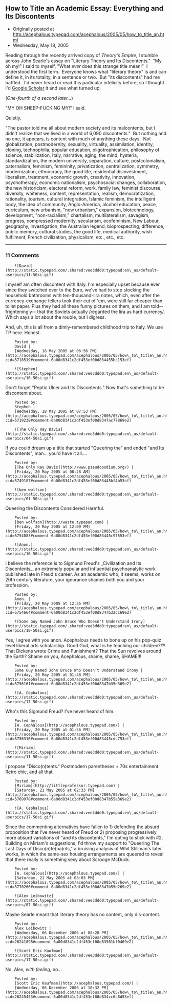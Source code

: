 ## How to Title an Academic Essay: Everything and Its Discontents

 * Originally posted at http://acephalous.typepad.com/acephalous/2005/05/how_to_title_an.html
 * Wednesday, May 18, 2005



Reading through the recently arrived copy of _Theory's Empire_, I stumble across John Searle's essay on "Literary Theory and Its Discontents."  "My oh my!" I said to myself, "What _ever_ does this strange title mean!"  I understood the first term.  Everyone knows what "literary theory" is and can define it, in its totality, in a sentence or two.  But "its discontents" had me baffled.  I'd never heard or read this particular infelicity before, so I thought I'd [Google Scholar](http://scholar.google.com/scholar?q=%!a(MISSING)nd+its+discontents%!&(MISSING)ie=UTF-8&oe=UTF-8&hl=en&btnG=Search) it and see what turned up.  

(_One-fourth of a second later..._)

"MY OH SHEEP-FUCKING MY!" I said.  

Quietly.  

"The pastor told me all about modern society and its malcontents, but I didn't realize that we lived in a world of 6,090 discontents."  But nothing and no one, it appears, is content with much of anything these days.  Not globalization, postmodernity, sexuality, virtuality, assimilation, identity, cloning, technophilia, popular education, oligotrophication, philosophy of science, stabilization, Italy, narrative, aging, the mind, hysteria, standardization, the modern university, separation, culture, postcolonialism, paternalism, feminism, femininity, privatization, centralization, symmetry, modernization, ethnocracy, the good life, residential disinvestment, liberalism, treatment, economic growth, creativity, innovation, psychotherapy, economic nationalism, psychosocial changes, collaboration, the new historicism, electoral reform, work, family law, feminist discourse, diversity, whiteness, content, representation, realism, democratization, rationality, tourism, cultural integration, Islamic feminism, the intelligent body, the idea of community, Anglo-America, alcohol education, peace, curriculum, new urbanism, "new urbanism," expansion, biotechnology, development, "non-racialism," chartalism, multilateralism, savagism, progress, compressed modernity, secularism, ecofeminism, New Labour, geography, investigation, the Australian legend, bioprospecting, difference, public memory, cultural studies, the good life, medical authority, wish fulfilment, French civilization, physicalism, etc., etc., etc.

		

* * *

### 11 Comments 

		

                
[]()

	

		![David](http://static.typepad.com/.shared:vee3ddd0:typepad:en\_us/default-userpics/11-50si.gif)
	

	

		

I myself am often discontent with Italy. I'm especially upset because ever since they switched over to the Euro, we've had to stop stocking the household bathrooms with ten-thousand-lira notes, which, even after the currency-exchange fellers took their cut of 'em, were still far cheaper than toilet paper. Plus they had all these funny pictures on them, and I am told-- frighteningly-- that the Soviets actually /regarded the lira as hard currency/. Which says a lot about the rouble, but I digress.

And, uh, this is all from a dimly-remembered childhood trip to Italy. We use TP here. Honest.

	

		Posted by:
		David |
		[Wednesday, 18 May 2005 at 06:56 PM](http://acephalous.typepad.com/acephalous/2005/05/how\_to\_title\_an.html?cid=5718519#comment-6a00d8341c2df453ef00d834455bc153ef)

[]()

	

		![Stephen](http://static.typepad.com/.shared:vee3ddd0:typepad:en\_us/default-userpics/16-50si.gif)
	

	

		

Don't forget "Peptic Ulcer and Its Discontents."  Now that's something to be discontent about.

	

		Posted by:
		Stephen |
		[Wednesday, 18 May 2005 at 07:53 PM](http://acephalous.typepad.com/acephalous/2005/05/how\_to\_title\_an.html?cid=5719238#comment-6a00d8341c2df453ef00d8347ac77869e2)

[]()

	

		![The Only Ray Davis](http://static.typepad.com/.shared:vee3ddd0:typepad:en\_us/default-userpics/04-50si.gif)
	

	

		

If you could dream up a title that started "Queering the" and ended "and Its Discontents", man... you'd have it all....

	

		Posted by:
		[The Only Ray Davis](http://www.pseudopodium.org/) |
		[Friday, 20 May 2005 at 08:28 AM](http://acephalous.typepad.com/acephalous/2005/05/how\_to\_title\_an.html?cid=5749187#comment-6a00d8341c2df453ef00d83445bf4b53ef)

[]()

	

		![ben wolfson](http://static.typepad.com/.shared:vee3ddd0:typepad:en\_us/default-userpics/01-50si.gif)
	

	

		

Queering the Discontents Considered Harmful.

	

		Posted by:
		[ben wolfson](http://waste.typepad.com) |
		[Friday, 20 May 2005 at 12:09 PM](http://acephalous.typepad.com/acephalous/2005/05/how\_to\_title\_an.html?cid=5754083#comment-6a00d8341c2df453ef00d83445c97553ef)

[]()

	

		![Anon.](http://static.typepad.com/.shared:vee3ddd0:typepad:en\_us/default-userpics/16-50si.gif)
	

	

		

I believe the reference is to Sigmund Freud's \_Civilization and Its Discontents\_, an extremely popular and influential psychoanalytic work published late in Freud's career.  As an academic who, it seems, works on 20th century literature, your ignorance shames both you and your profession.

	

		Posted by:
		Anon. |
		[Friday, 20 May 2005 at 12:35 PM](http://acephalous.typepad.com/acephalous/2005/05/how\_to\_title\_an.html?cid=5754664#comment-6a00d8341c2df453ef00d8347b32cc69e2)

[]()

	

		![Some Guy Named John Bruce Who Doesn't Understand Irony](http://static.typepad.com/.shared:vee3ddd0:typepad:en\_us/default-userpics/10-50si.gif)
	

	

		

Yes, I agree with you anon.  Acephalous needs to bone up on his pop-quiz level liberal arts scholarship.  Good God, what is he teaching our children?!?!  That Dickens wrote Crime and Punishment?  That the Sun revolves around the Earth?  Shame on you, Acephalous, shame, shame, SHAME!!!

	

		Posted by:
		Some Guy Named John Bruce Who Doesn't Understand Irony |
		[Friday, 20 May 2005 at 01:48 PM](http://acephalous.typepad.com/acephalous/2005/05/how\_to\_title\_an.html?cid=5756161#comment-6a00d8341c2df453ef00d8347b35e369e2)

[]()

	

		![A. Cephalous](http://static.typepad.com/.shared:vee3ddd0:typepad:en\_us/default-userpics/17-50si.gif)
	

	

		

Who's this Sigmund Freud?  I've never heard of him.  

	

		Posted by:
		[A. Cephalous](http://acephalous.typepad.com/) |
		[Friday, 20 May 2005 at 01:56 PM](http://acephalous.typepad.com/acephalous/2005/05/how\_to\_title\_an.html?cid=5756316#comment-6a00d8341c2df453ef00d83445cdc753ef)

[]()

	

		![Miriam](http://static.typepad.com/.shared:vee3ddd0:typepad:en\_us/default-userpics/11-50si.gif)
	

	

		

I propose "Disco(n)tents."  Postmodern parentheses + 70s entertainment.  Retro chic, and all that.  

	

		Posted by:
		[Miriam](http://littleprofessor.typepad.com) |
		[Saturday, 21 May 2005 at 02:33 PM](http://acephalous.typepad.com/acephalous/2005/05/how\_to\_title\_an.html?cid=5769978#comment-6a00d8341c2df453ef00d8347b55a369e2)

[]()

	

		![A. Cephalous](http://static.typepad.com/.shared:vee3ddd0:typepad:en\_us/default-userpics/17-50si.gif)
	

	

		

Since the commenting alternatives have fallen to 1) defending the absurd proposition that I've never heard of Freud or 2) proposing progressively more absurd variations of "and its discontents," I'm opting to stick with #2.  Building on Miriam's suggestions, I'd throw my support to "Queering The Last Days of Disco(n)te(na)nts," a bruising analysis of Whit Stillman's later works, in which the same-sex housing arrangements are queered to reveal that there really is something sexy about Scrooge McDuck.

	

		Posted by:
		[A. Cephalous](http://acephalous.typepad.com/) |
		[Saturday, 21 May 2005 at 03:03 PM](http://acephalous.typepad.com/acephalous/2005/05/how\_to\_title\_an.html?cid=5770266#comment-6a00d8341c2df453ef00d8347b55d269e2)

[]()

	

		![Alex Leibowitz](http://static.typepad.com/.shared:vee3ddd0:typepad:en\_us/default-userpics/07-50si.gif)
	

	

		

Maybe Searle meant that literary theory has no content, only dis-content.

	

		Posted by:
		Alex Leibowitz |
		[Wednesday, 06 December 2006 at 08:28 PM](http://acephalous.typepad.com/acephalous/2005/05/how\_to\_title\_an.html?cid=26241898#comment-6a00d8341c2df453ef00d83501bf0469e2)

[]()

	

		![Scott Eric Kaufman](http://static.typepad.com/.shared:vee3ddd0:typepad:en\_us/default-userpics/17-50si.gif)
	

	

		

No, Alex, _with feeling_, no...

	

		Posted by:
		[Scott Eric Kaufman](http://acephalous.typepad.com/) |
		[Wednesday, 06 December 2006 at 10:32 PM](http://acephalous.typepad.com/acephalous/2005/05/how\_to\_title\_an.html?cid=26245453#comment-6a00d8341c2df453ef00d834cc6c8d53ef)

		

        